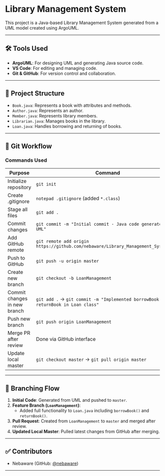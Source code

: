 # Library Management System

This project is a Java-based Library Management System generated from a UML model created using ArgoUML.

---

## 🛠️ Tools Used

- **ArgoUML**: For designing UML and generating Java source code.
- **VS Code**: For editing and managing code.
- **Git & GitHub**: For version control and collaboration.

---

## 📁 Project Structure

- `Book.java`: Represents a book with attributes and methods.
- `Author.java`: Represents an author.
- `Member.java`: Represents library members.
- `Librarian.java`: Manages books in the library.
- `Loan.java`: Handles borrowing and returning of books.

---

## 🔁 Git Workflow

### Commands Used

| Purpose | Command |
|--------|---------|
| Initialize repository | `git init` |
| Create .gitignore | `notepad .gitignore` (added `*.class`) |
| Stage all files | `git add .` |
| Commit changes | `git commit -m "Initial commit - Java code generated from UML"` |
| Add GitHub remote | `git remote add origin https://github.com/nebaware/Library_Management_System.git` |
| Push to GitHub | `git push -u origin master` |
| Create new branch | `git checkout -b LoanManagement` |
| Commit changes in new branch | `git add .` → `git commit -m "Implemented borrowBook and returnBook in Loan class"` |
| Push new branch | `git push origin LoanManagement` |
| Merge PR after review | Done via GitHub interface |
| Update local master | `git checkout master` → `git pull origin master` |

---

## 🌿 Branching Flow

1. **Initial Code**: Generated from UML and pushed to `master`.
2. **Feature Branch (`LoanManagement`)**: 
   - Added full functionality to `Loan.java` including `borrowBook()` and `returnBook()`.
3. **Pull Request**: Created from `LoanManagement` to `master` and merged after review.
4. **Updated Local Master**: Pulled latest changes from GitHub after merging.

---

## ✅ Contributors

- Nebaware (GitHub: [@nebaware](https://github.com/nebaware))

---

